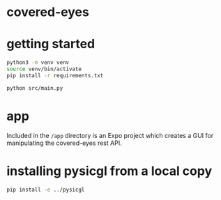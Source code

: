 # covered-eyes

# getting started

```bash
python3 -m venv venv
source venv/bin/activate
pip install -r requirements.txt

python src/main.py
```

# app

Included in the `/app` directory is an Expo project which creates a GUI for manipulating the covered-eyes rest API.

# installing pysicgl from a local copy

```bash
pip install -e ../pysicgl
```
